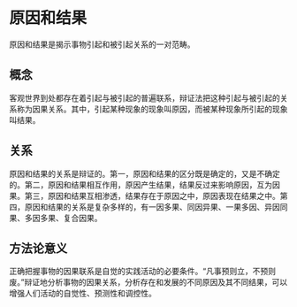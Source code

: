# 原因和结果

原因和结果是揭示事物引起和被引起关系的一对范畴。

## 概念

客观世界到处都存在着引起与被引起的普遍联系，辩证法把这种引起与被引起的关系称为因果关系。其中，引起某种现象的现象叫原因，而被某种现象所引起的现象叫结果。

## 关系

原因和结果的关系是辩证的。第一，原因和结果的区分既是确定的，又是不确定的。第二，原因和结果相互作用，原因产生结果，结果反过来影响原因，互为因果。第三，原因和结果互相渗透，结果存在于原因之中，原因表现在结果之中。第四，原因和结果的关系是复杂多样的，有一因多果、同因异果、一果多因、异因同果、多因多果、复合因果。

## 方法论意义

正确把握事物的因果联系是自觉的实践活动的必要条件。“凡事预则立，不预则废。”辩证地分析事物的因果关系，分析存在和发展的不同原因及其不同结果，可以增强人们活动的自觉性、预测性和调控性。